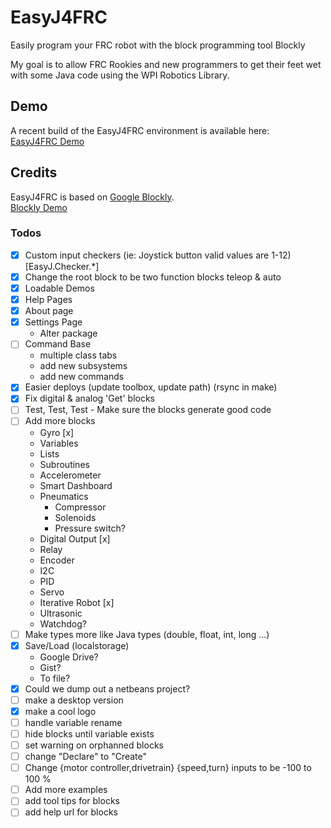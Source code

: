 EasyJ4FRC
=========

Easily program your FRC robot with the block programming tool Blockly

My goal is to allow FRC Rookies and new programmers to get their feet wet with some Java code using the WPI Robotics Library.

## Demo
A recent build of the EasyJ4FRC environment is available here:   
[EasyJ4FRC Demo](http://easyj.team5122.com/)

## Credits
EasyJ4FRC is based on [Google Blockly](http://code.google.com/p/blockly/).   
[Blockly Demo](https://blockly-demo.appspot.com/static/apps/index.html)
### Todos
- [x] Custom input checkers (ie: Joystick button valid values are 1-12) [EasyJ.Checker.\*]
- [x] Change the root block to be two function blocks teleop & auto
- [x] Loadable Demos
- [x] Help Pages
- [x] About page
- [x] Settings Page
  - Alter package
- [ ] Command Base
  - multiple class tabs
  - add new subsystems
  - add new commands
- [x] Easier deploys (update toolbox, update path) (rsync in make)
- [x] Fix digital & analog 'Get' blocks
- [ ] Test, Test, Test - Make sure the blocks generate good code
- [ ] Add more blocks
  - Gyro [x]
  - Variables
  - Lists
  - Subroutines
  - Accelerometer
  - Smart Dashboard
  - Pneumatics
    - Compressor
    - Solenoids
    - Pressure switch?
  - Digital Output [x]
  - Relay
  - Encoder
  - I2C
  - PID
  - Servo
  - Iterative Robot [x]
  - Ultrasonic
  - Watchdog?
- [ ] Make types more like Java types (double, float, int, long ...)
- [x] Save/Load (localstorage)
  - Google Drive?
  - Gist?
  - To file?
- [x] Could we dump out a netbeans project?
- [ ] make a desktop version 
- [x] make a cool logo
- [ ] handle variable rename
- [ ] hide blocks until variable exists
- [ ] set warning on orphanned blocks
- [ ] change "Declare" to "Create"
- [ ] Change {motor controller,drivetrain} {speed,turn} inputs to be -100 to 100 %
- [ ] Add more examples
- [ ] add tool tips for blocks
- [ ] add help url for blocks
